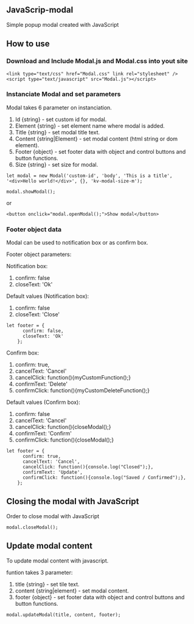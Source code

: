 ## JavaScrip-modal
Simple popup modal created with JavaScript


## How to use

### Download and Include Modal.js and Modal.css into yout site

```
<link type="text/css" href="Modal.css" link rel="stylesheet" />
<script type="text/javascript" src="Modal.js"></script>
```

### Instanciate Modal and set parameters

Modal takes 6 parameter on instanciation.

1. Id {string} - set custom id for modal.
2. Element {string} - set element name where modal is added.
3. Title {string} - set modal title text.
4. Content {string|Element} - set modal content (html string or dom element).
5. Footer {object} - set footer data with object and control buttons and button functions.
6. Size {string} - set size for modal.

```
let modal = new Modal('custom-id', 'body', 'This is a title', '<div>Hello world!</div>', {}, 'kv-modal-size-m');

modal.showModal();
```
or
```
<button onclick="modal.openModal();">Show modal</button>
```

### Footer object data

Modal can be used to notification box or as confirm box.

Footer object parameters:

Notification box:
1. confirm: false
2. closeText: 'Ok'

Default values (Notification box):
1. confirm: false
2. closeText: 'Close'

```
let footer = {
      confirm: false,
      closeText: 'Ok'
    };
```

Confirm box:
1. confirm: true,
2. cancelText: 'Cancel'
3. cancelClick: function(){myCustomFunction();}
4. confirmText: 'Delete'
5. confirmClick: function(){myCustomDeleteFunction();}

Default values (Confirm box):
1. confirm: false
2. cancelText: 'Cancel'
3. cancelClick:  function(){closeModal();}
4. confirmText: 'Confirm'
5. confirmClick: function(){closeModal();}

```
let footer = {
      confirm: true,
      cancelText: 'Cancel',
      cancelClick: function(){console.log("Closed");},
      confirmText: 'Update',
      confirmClick: function(){console.log("Saved / Confirmed");},
    };
```

## Closing the modal with JavaScript

Order to close modal with JavaScript
```
modal.closeModal();
```

## Update modal content

To update modal content with javascript.

funtion takes 3 parameter:
1. title {string} - set tile text.
2. content {string|element} - set modal content.
3. footer {object} - set footer data with object and control buttons and button functions.

```
modal.updateModal(title, content, footer);
```


